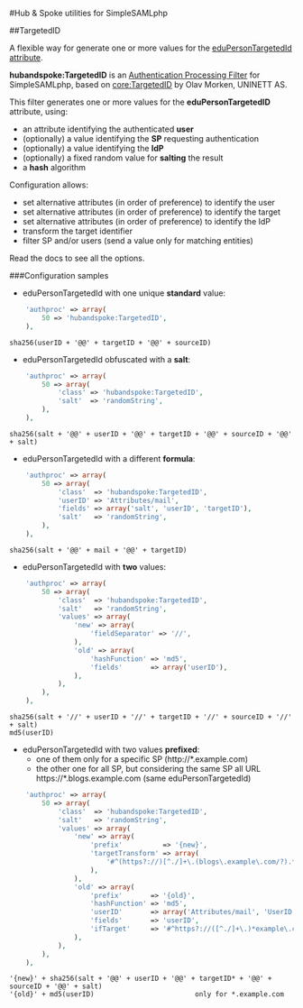 #Hub & Spoke utilities for SimpleSAMLphp

##TargetedID

A flexible way for generate one or more values for the [eduPersonTargetedId attribute](http://software.internet2.edu/eduperson/internet2-mace-dir-eduperson-201602.html#eduPersonTargetedID).

**hubandspoke:TargetedID** is an [Authentication Processing Filter](https://simplesamlphp.org/docs/stable/simplesamlphp-authproc) for SimpleSAMLphp, based on [core:TargetedID](https://simplesamlphp.org/docs/stable/core:authproc_targetedid) by Olav Morken, UNINETT AS.

This filter generates one or more values for the **eduPersonTargetedID** attribute, using:

* an attribute identifying the authenticated **user**
* (optionally) a value identifying the **SP** requesting authentication
* (optionally) a value identifying the **IdP**
* (optionally) a fixed random value for **salting** the result
* a **hash** algorithm

Configuration allows:

* set alternative attributes (in order of preference) to identify the user
* set alternative attributes (in order of preference) to identify the target
* set alternative attributes (in order of preference) to identify the IdP
* transform the target identifier
* filter SP and/or users (send a value only for matching entities)

Read the docs to see all the options.

###Configuration samples

* eduPersonTargetedId with one unique **standard** value:
```php
    'authproc' => array(
        50 => 'hubandspoke:TargetedID',
    ),
```
    sha256(userID + '@@' + targetID + '@@' + sourceID)

* eduPersonTargetedId obfuscated with a **salt**:
```php
    'authproc' => array(
        50 => array(
            'class' => 'hubandspoke:TargetedID',
            'salt'  => 'randomString',
        ),
    ),
```
    sha256(salt + '@@' + userID + '@@' + targetID + '@@' + sourceID + '@@' + salt)

* eduPersonTargetedId with a different **formula**:
```php
    'authproc' => array(
        50 => array(
            'class'  => 'hubandspoke:TargetedID',
            'userID' => 'Attributes/mail',
            'fields' => array('salt', 'userID', 'targetID'),
            'salt'   => 'randomString',
        ),
    ),
```
    sha256(salt + '@@' + mail + '@@' + targetID)

* eduPersonTargetedId with **two** values:
```php
    'authproc' => array(
        50 => array(
            'class'  => 'hubandspoke:TargetedID',
            'salt'   => 'randomString',
            'values' => array(
                'new' => array(
                    'fieldSeparator' => '//',
                ),
                'old' => array(
                    'hashFunction' => 'md5',
                    'fields'       => array('userID'),
                ),
            ),
        ),
    ),
```
    sha256(salt + '//' + userID + '//' + targetID + '//' + sourceID + '//' + salt)
    md5(userID)

* eduPersonTargetedId with two values **prefixed**:
  * one of them only for a specific SP (http://*.example.com)
  * the other one for all SP, but considering the same SP all URL https://*.blogs.example.com (same eduPersonTargetedId)
```php
    'authproc' => array(
        50 => array(
            'class'  => 'hubandspoke:TargetedID',
            'salt'   => 'randomString',
            'values' => array(
                'new' => array(
                    'prefix'          => '{new}',
                    'targetTransform' => array(
                        '#^(https?://)[^./]+\.(blogs\.example\.com/?).*$#' => '$1$2',
                    ),
                ),
                'old' => array(
                    'prefix'       => '{old}',
                    'hashFunction' => 'md5',
                    'userID'       => array('Attributes/mail', 'UserID'),
                    'fields'       => 'userID',
                    'ifTarget'     => '#^https?://([^./]+\.)*example\.com/?.*$#',
                ),
            ),
        ),
    ),
```
    '{new}' + sha256(salt + '@@' + userID + '@@' + targetID* + '@@' + sourceID + '@@' + salt)
    '{old}' + md5(userID) 						  only for *.example.com
